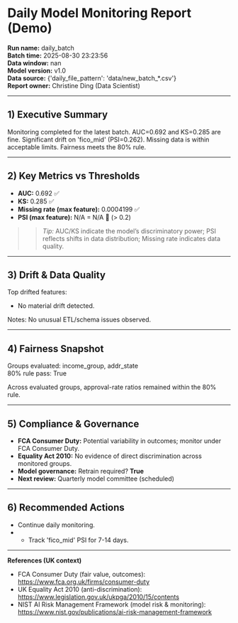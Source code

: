 

# Daily Model Monitoring Report (Demo)

**Run name:** daily_batch  
**Batch time:** 2025-08-30 23:23:56  
**Data window:** nan  
**Model version:** v1.0  
**Data source:** {'daily_file_pattern': 'data/new_batch_*.csv'}  
**Report owner:** Christine Ding (Data Scientist)

---

## 1) Executive Summary
Monitoring completed for the latest batch. AUC=0.692 and KS=0.285 are fine. Significant drift on 'fico_mid' (PSI=0.262). Missing data is within acceptable limits. Fairness meets the 80% rule.

---

## 2) Key Metrics vs Thresholds
- **AUC:** 0.692  ✅
- **KS:** 0.285  ✅
- **Missing rate (max feature):** 0.0004199  ✅
- **PSI (max feature):** N/A = N/A  🔴 (> 0.2)

> > *Tip:* AUC/KS indicate the model’s discriminatory power; PSI reflects shifts in data distribution; Missing rate indicates data quality.


---

## 3) Drift & Data Quality
Top drifted features:

- No material drift detected.


Notes: No unusual ETL/schema issues observed.

---

## 4) Fairness Snapshot
Groups evaluated: income_group, addr_state  
80% rule pass: True

Across evaluated groups, approval-rate ratios remained within the 80% rule.

---

## 5) Compliance & Governance
- **FCA Consumer Duty:** Potential variability in outcomes; monitor under FCA Consumer Duty.
- **Equality Act 2010:** No evidence of direct discrimination across monitored groups.
- **Model governance:** Retrain required? **True**  
- **Next review:** Quarterly model committee (scheduled)

---

## 6) Recommended Actions
- Continue daily monitoring.
- - Track 'fico_mid' PSI for 7-14 days.

---

**References (UK context)**
- FCA Consumer Duty (fair value, outcomes): https://www.fca.org.uk/firms/consumer-duty  
- UK Equality Act 2010 (anti-discrimination): https://www.legislation.gov.uk/ukpga/2010/15/contents  
- NIST AI Risk Management Framework (model risk & monitoring): https://www.nist.gov/publications/ai-risk-management-framework